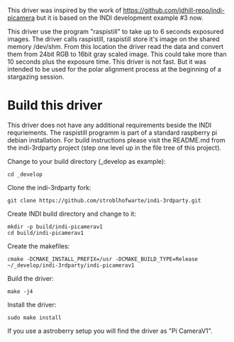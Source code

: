 This driver was inspired by the work of https://github.com/jdhill-repo/indi-picamera but it is based on the INDI development example #3 now.

This driver use the program "raspistill" to take up to 6 seconds exposured images. The driver calls raspistill, raspistill store it's image on the shared memory /dev/shm. From this location the driver read the data and convert them from 24bit RGB to 16bit gray scaled image. This could take more than 10 seconds plus the exposure time. This driver is not fast. But it was intended to be used for the polar alignment process at the beginning of a stargazing session.

# Build this driver

This driver does not have any additional requirements beside the INDI requriements. The raspistill programm is part of a standard raspberry pi debian installation.
For build instructions please visit the README.md from the indi-3rdparty project (step one level up in the file tree of this project).

Change to your build directory (_develop as example):
```
cd _develop
```
Clone the indi-3rdparty fork:
```
git clone https://github.com/stroblhofwarte/indi-3rdparty.git
```
Create INDI build directory and change to it:
```
mkdir -p build/indi-picamerav1
cd build/indi-picamerav1
```
Create the makefiles:
```
cmake -DCMAKE_INSTALL_PREFIX=/usr -DCMAKE_BUILD_TYPE=Release ~/_develop/indi-3rdparty/indi-picamerav1
```
Build the driver:
```
make -j4
```
Install the driver:
```
sudo make install
```
If you use a astroberry setup you will find the driver as "Pi CameraV1".





